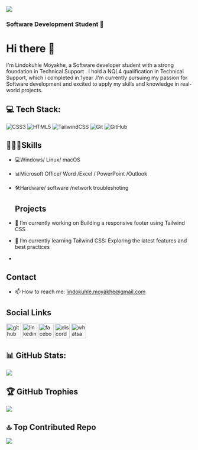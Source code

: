 <img src="https://capsule-render.vercel.app/api?type=wave&color=auto&height=300&section=header&text=Lindokuhle%20Moyakhe👩🏾‍💻&fontSize=70"/>


### Software Development Student  🚀
# Hi there 👋
I'm Lindokuhle Moyakhe, a Software developer student with a strong foundation in Technical Support . I hold a NQL4 qualification in Technical Support, which i completed in 1year .I'm 
 currently pursuing my passion for Software development and excited to apply my skills and knowledge in real-world projects.

## 💻 Tech Stack:
![CSS3](https://img.shields.io/badge/css3-%231572B6.svg?style=for-the-badge&logo=css3&logoColor=white) ![HTML5](https://img.shields.io/badge/html5-%23E34F26.svg?style=for-the-badge&logo=html5&logoColor=white) ![TailwindCSS](https://img.shields.io/badge/tailwindcss-%2338B2AC.svg?style=for-the-badge&logo=tailwind-css&logoColor=white) ![Git](https://img.shields.io/badge/git-%23F05033.svg?style=for-the-badge&logo=git&logoColor=white) ![GitHub](https://img.shields.io/badge/github-%23121011.svg?style=for-the-badge&logo=github&logoColor=white)

## 👩🏾‍🎓Skills
- 💻Windows/ Linux/ macOS
- 📊Microsoft Office/ Word /Excel / PowerPoint /Outlook 
- 🛠Hardware/  software /network troubleshoting

  ## Projects
- 🔭 I’m currently working on Building a responsive footer using Tailwind CSS 
- 🌱 I’m currently learning Tailwind CSS: Exploring the latest features and best practices
- 
## Contact
- 📫 How to reach me: lindokuhle.moyakhe@gmail.com 

## Social Links
[<img src='https://cdn.jsdelivr.net/npm/simple-icons@3.0.1/icons/github.svg' alt='github' height='40'>](https://github.com/https://github.com/kuhle2018)  [<img src='https://cdn.jsdelivr.net/npm/simple-icons@3.0.1/icons/linkedin.svg' alt='linkedin' height='40'>](https://www.linkedin.com/in/https://www.linkedin.com/in/lindokuhle-moyakhe-60366125/)  [<img src='https://cdn.jsdelivr.net/npm/simple-icons@3.0.1/icons/facebook.svg' alt='facebook' height='40'>](https://www.facebook.com/https://www.facebook.com/lindokuhle.moyakhe)  [<img src='https://cdn.jsdelivr.net/npm/simple-icons@3.0.1/icons/discord.svg' alt='discord' height='40'>](https://discord.com/users/kuhle0268)  [<img src='https://cdn.jsdelivr.net/npm/simple-icons@3.0.1/icons/whatsapp.svg' alt='whatsapp' height='40'>](https://wa.me/+27822828139)  


## 📊 GitHub Stats:
![](https://github-readme-stats.vercel.app/api?username=Kuhle2018&theme=shadow_blue&hide_border=false&include_all_commits=true&count_private=true)<br/>

## 🏆 GitHub Trophies
![](https://github-profile-trophy.vercel.app/?username=Kuhle2018&theme=radical&no-frame=false&no-bg=false&margin-w=4)


## 🔝 Top Contributed Repo
![](https://github-contributor-stats.vercel.app/api?username=Kuhle2018&limit=5&theme=dark&combine_all_yearly_contributions=true)






